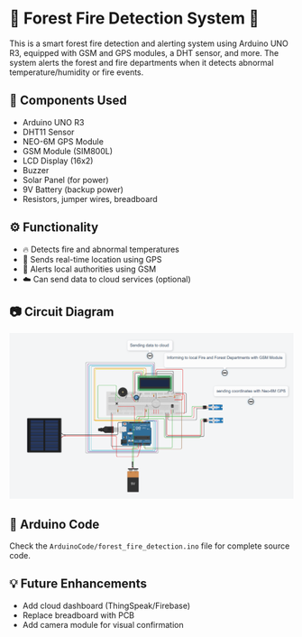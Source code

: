 # 🌲 Forest Fire Detection System 🚒

This is a smart forest fire detection and alerting system using Arduino UNO R3, equipped with GSM and GPS modules, a DHT sensor, and more. The system alerts the forest and fire departments when it detects abnormal temperature/humidity or fire events.

## 🔧 Components Used

- Arduino UNO R3
- DHT11 Sensor
- NEO-6M GPS Module
- GSM Module (SIM800L)
- LCD Display (16x2)
- Buzzer
- Solar Panel (for power)
- 9V Battery (backup power)
- Resistors, jumper wires, breadboard

## ⚙️ Functionality

- 🔥 Detects fire and abnormal temperatures
- 📡 Sends real-time location using GPS
- 📲 Alerts local authorities using GSM
- ☁️ Can send data to cloud services (optional)

## 📷 Circuit Diagram

![Circuit Diagram](forest_fire_circuit.png)

## 📄 Arduino Code

Check the `ArduinoCode/forest_fire_detection.ino` file for complete source code.

## 💡 Future Enhancements

- Add cloud dashboard (ThingSpeak/Firebase)
- Replace breadboard with PCB
- Add camera module for visual confirmation


